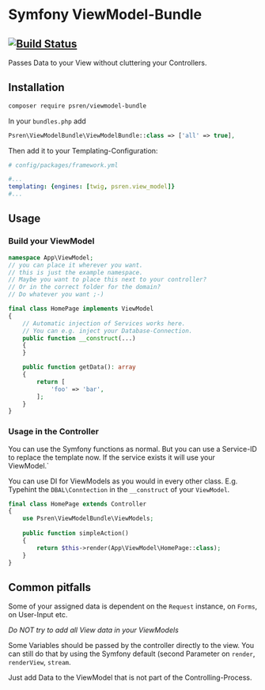 # Symfony ViewModel-Bundle

[![Build Status](https://travis-ci.org/psren/symfony-viewmodel-bundle.svg?branch=master)](https://travis-ci.org/psren/symfony-viewmodel-bundle)
--

Passes Data to your View without cluttering your Controllers.

## Installation

```sh
composer require psren/viewmodel-bundle
```

In your `bundles.php` add
```php
Psren\ViewModelBundle\ViewModelBundle::class => ['all' => true],
```

Then add it to your Templating-Configuration:

```yml
# config/packages/framework.yml

#...
templating: {engines: [twig, psren.view_model]}
#...
```

## Usage

### Build your ViewModel

```php
namespace App\ViewModel;
// you can place it wherever you want.
// this is just the example namespace.
// Maybe you want to place this next to your controller?
// Or in the correct folder for the domain?
// Do whatever you want ;-)

final class HomePage implements ViewModel
{
    // Automatic injection of Services works here.
    // You can e.g. inject your Database-Connection.
    public function __construct(...)
    {
    }

    public function getData(): array
    {
        return [
            'foo' => 'bar',
        ];
    }
}
```

### Usage in the Controller

You can use the Symfony functions as normal.
But you can use a Service-ID to replace the template now.
If the service exists it will use your ViewModel.`

You can use DI for ViewModels as you would in every other class.
E.g. Typehint the `DBAL\Conntection` in the `__construct` of your `ViewModel`.

```php
final class HomePage extends Controller
{
    use Psren\ViewModelBundle\ViewModels;
    
    public function simpleAction()
    {
        return $this->render(App\ViewModel\HomePage::class);
    }
}
```

## Common pitfalls

Some of your assigned data is dependent on the `Request` instance, on `Forms`, on User-Input etc.

*Do NOT try to add all View data in your ViewModels*

Some Variables should be passed by the controller directly to the view. 
You can still do that by using the Symfony default (second Parameter on `render`, `renderView`, `stream`.

Just add Data to the ViewModel that is not part of the Controlling-Process.

